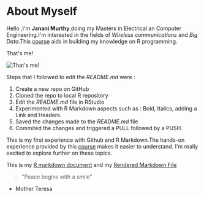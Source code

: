 # About Myself
Hello ,I'm **Janani Murthy**,doing my Masters in Electrical an Computer Engineering.I'm interested in the fields of *Wireless communications* and *Big Data*.This [course](https://github.com/STAT545-UBC) aids in building my knowledge on R programming.

That's me!

![That's me!](https://github.com/jmurthy12/STAT545-hw01-murthy-janani/blob/master/Janani_Murthy.jpg)

Steps that I followed to edit the *README.md* were :
1. Create a new repo on GitHub
2. Cloned the repo to local  R repository
3. Edit the *README.md* file in RStudio
4. Experimented with R Markdown aspects such as : Bold, Italics, adding a Link and Headers.
5. Saved the changes made to the *README.md* file
6. Commited the changes and triggered a PULL followed by a PUSH.

This is my first experience with Github and R Markdown.The hands-on experience provided by this [course](https://github.com/STAT545-UBC) makes it easier to understand. I'm really excited to explore further on these topics. 

This is my [R markdown document](https://github.com/jmurthy12/STAT545-hw01-murthy-janani/blob/master/hw01_gapminder.md) and my [Rendered Markdown File](https://github.com/jmurthy12/STAT545-hw01-murthy-janani/blob/master/hw01_gapminder.md)


> "Peace begins with a smile"
   - Mother Teresa
